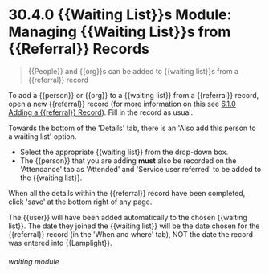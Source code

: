# 30.4.0 {{Waiting List}}s Module: Managing {{Waiting List}}s from {{Referral}} Records

> {{People}} and {{org}}s can be added to {{waiting list}}s from a {{referral}} record



To add a {{person}} or {{org}} to a {{waiting list}} from a {{referral}} record, open a new {{referral}} record (for more information on this see [6.1.0 Adding a {{referral}} Record](/help/index/p/6.1.0)). Fill in the record as usual. 

Towards the bottom of the 'Details' tab, there is an 'Also add this person to a waiting list' option. 
- Select the appropriate {{waiting list}} from the drop-down box. 
- The {{person}} that you are adding **must** also be recorded on the 'Attendance' tab as 'Attended' and 'Service user referred' to be added to the {{waiting list}}.

When all the details within the {{referral}} record have been completed, click 'save' at the bottom right of any page.

The {{user}} will have been added automatically to the chosen {{waiting list}}.  The date they joined the {{waiting list}} will be the date chosen for the {{referral}} record (in the 'When and where' tab), NOT the date the record was entered into {{Lamplight}}. 


###### waiting module

